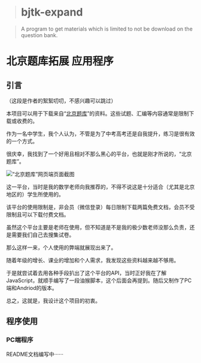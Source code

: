 
># bjtk-expand

>A program to get materials  which is limited to not be download on the question bank.

# 北京题库拓展 应用程序
## 引言
（这段是作者的絮絮叨叨，不感兴趣可以跳过）

本项目可以用于下载来自“[北京题库](http://www.jingshibang.com/home/)”的资料。这些试题、汇编等内容通常是限制下载或收费的。

作为一名中学生，我个人认为，不管是为了中考高考还是自我提升，练习是很有效的一个方式。

很庆幸，我找到了一个好用且相对不那么黑心的平台，也就是刚才所说的，“北京题库”。

![“北京题库”网页端页面截图](https://img-blog.csdnimg.cn/img_convert/08aa880e1f64da6a8cb88ba9c55ea968.png)

这一平台，当时是我的数学老师向我推荐的，不得不说这是十分适合（尤其是北京地区的）学生所使用的。

该平台的使用限制是，非会员（微信登录）每日限制下载两篇免费文档，会员不受限制且可以下载付费文档。

虽然这个平台主要是老师在使用，但不知道是不是我的极少数老师没那么负责，还是需要我们自己去搜集试卷。

那么这样一来，个人使用的弊端就展现出来了。

随着年级的增长、课业的增加和个人需求，我发现这些资料越来越不够用。

于是就尝试着去用各种手段扒出了这个平台的API，当时正好我在了解JavaScript，就顺手编写了一段油猴脚本，这个后面会再提到。随后又制作了PC端和Andriod的版本。

总之，这就是，我设计这个项目的初衷。

## 程序使用
### PC端程序
README文档编写中······

